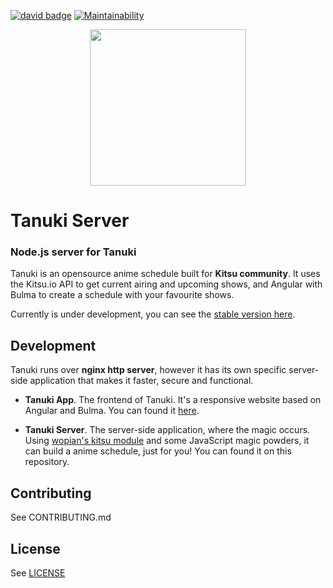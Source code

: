 [![david badge](https://img.shields.io/david/juanjosalvador/tanuki-server.svg)](https://david-dm.org/juanjosalvador/tanuki-server)
[![Maintainability](https://api.codeclimate.com/v1/badges/c4c82f9438de71054f55/maintainability)](https://codeclimate.com/github/JuanjoSalvador/tanuki-server/maintainability)

<p align="center">
    <img src="https://image.flaticon.com/icons/svg/235/235394.svg" width="250" />
</p>

# Tanuki Server

### Node.js server for Tanuki

Tanuki is an opensource anime schedule built for **Kitsu community**. It uses the Kitsu.io API to get current airing and upcoming shows, and Angular with Bulma to create a schedule with your favourite shows.

Currently is under development, you can see the [stable version here](https://tanuki.surge.sh).

## Development

Tanuki runs over **nginx http server**, however it has its own specific server-side application that makes it faster, secure and functional.

* **Tanuki App**. The frontend of Tanuki. It's a responsive website based on Angular and Bulma. You can found it [here](https://github.com/JuanjoSalvador/tanuki).

* **Tanuki Server**. The server-side application, where the magic occurs. Using [wopian's kitsu module](https://github.com/wopian/kitsu) and some JavaScript magic powders, it can build a anime schedule, just for you! You can found it on this repository.

## Contributing

See CONTRIBUTING.md

## License

See [LICENSE](./LICENSE)
